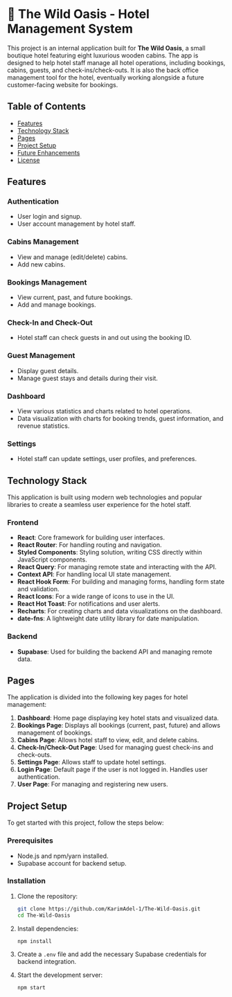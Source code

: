 # 🏨 The Wild Oasis - Hotel Management System

This project is an internal application built for **The Wild Oasis**, a small boutique hotel featuring eight luxurious wooden cabins. The app is designed to help hotel staff manage all hotel operations, including bookings, cabins, guests, and check-ins/check-outs. It is also the back office management tool for the hotel, eventually working alongside a future customer-facing website for bookings.

## Table of Contents

- [Features](#features)
- [Technology Stack](#technology-stack)
- [Pages](#pages)
- [Project Setup](#project-setup)
- [Future Enhancements](#future-enhancements)
- [License](#license)

## Features

### Authentication
- User login and signup.
- User account management by hotel staff.

### Cabins Management
- View and manage (edit/delete) cabins.
- Add new cabins.

### Bookings Management
- View current, past, and future bookings.
- Add and manage bookings.

### Check-In and Check-Out
- Hotel staff can check guests in and out using the booking ID.

### Guest Management
- Display guest details.
- Manage guest stays and details during their visit.

### Dashboard
- View various statistics and charts related to hotel operations.
- Data visualization with charts for booking trends, guest information, and revenue statistics.

### Settings
- Hotel staff can update settings, user profiles, and preferences.
  
## Technology Stack

This application is built using modern web technologies and popular libraries to create a seamless user experience for the hotel staff.

### Frontend
- **React**: Core framework for building user interfaces.
- **React Router**: For handling routing and navigation.
- **Styled Components**: Styling solution, writing CSS directly within JavaScript components.
- **React Query**: For managing remote state and interacting with the API.
- **Context API**: For handling local UI state management.
- **React Hook Form**: For building and managing forms, handling form state and validation.
- **React Icons**: For a wide range of icons to use in the UI.
- **React Hot Toast**: For notifications and user alerts.
- **Recharts**: For creating charts and data visualizations on the dashboard.
- **date-fns**: A lightweight date utility library for date manipulation.

### Backend
- **Supabase**: Used for building the backend API and managing remote data.

## Pages

The application is divided into the following key pages for hotel management:

1. **Dashboard**: Home page displaying key hotel stats and visualized data.
2. **Bookings Page**: Displays all bookings (current, past, future) and allows management of bookings.
3. **Cabins Page**: Allows hotel staff to view, edit, and delete cabins.
4. **Check-In/Check-Out Page**: Used for managing guest check-ins and check-outs.
5. **Settings Page**: Allows staff to update hotel settings.
6. **Login Page**: Default page if the user is not logged in. Handles user authentication.
7. **User Page**: For managing and registering new users.

## Project Setup

To get started with this project, follow the steps below:

### Prerequisites
- Node.js and npm/yarn installed.
- Supabase account for backend setup.

### Installation

1. Clone the repository:
   ```bash
   git clone https://github.com/KarimAdel-1/The-Wild-Oasis.git
   cd The-Wild-Oasis
   ```

2. Install dependencies:
   ```bash
   npm install
   ```

3. Create a `.env` file and add the necessary Supabase credentials for backend integration.

4. Start the development server:
   ```bash
   npm start
   ```
